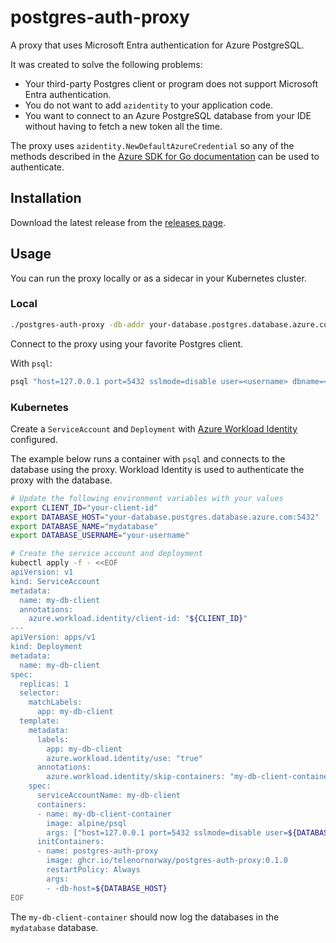 # postgres-auth-proxy

A proxy that uses Microsoft Entra authentication for Azure PostgreSQL.

It was created to solve the following problems:

- Your third-party Postgres client or program does not support Microsoft Entra authentication.
- You do not want to add `azidentity` to your application code.
- You want to connect to an Azure PostgreSQL database from your IDE without having to fetch a new token all the time.

The proxy uses `azidentity.NewDefaultAzureCredential` so any of the methods described
in the [Azure SDK for Go documentation](https://pkg.go.dev/github.com/Azure/azure-sdk-for-go/sdk/azidentity#readme-credential-types) can be used to authenticate.

## Installation

Download the latest release from the [releases page](https://github.com/TelenorNorway/postgres-auth-proxy/releases).

## Usage

You can run the proxy locally or as a sidecar in your Kubernetes cluster.

### Local

```bash
./postgres-auth-proxy -db-addr your-database.postgres.database.azure.com:5432
```

Connect to the proxy using your favorite Postgres client.

With `psql`:

```bash
psql "host=127.0.0.1 port=5432 sslmode=disable user=<username> dbname=<database>"
```

### Kubernetes

Create a `ServiceAccount` and `Deployment` with [Azure Workload Identity](https://azure.github.io/azure-workload-identity/docs/) configured.

The example below runs a container with `psql` and connects to the database using the proxy.
Workload Identity is used to authenticate the proxy with the database.

```bash
# Update the following environment variables with your values
export CLIENT_ID="your-client-id"
export DATABASE_HOST="your-database.postgres.database.azure.com:5432"
export DATABASE_NAME="mydatabase"
export DATABASE_USERNAME="your-username"

# Create the service account and deployment
kubectl apply -f - <<EOF
apiVersion: v1
kind: ServiceAccount
metadata:
  name: my-db-client
  annotations:
    azure.workload.identity/client-id: "${CLIENT_ID}"
---
apiVersion: apps/v1
kind: Deployment
metadata:
  name: my-db-client
spec:
  replicas: 1
  selector:
    matchLabels:
      app: my-db-client
  template:
    metadata:
      labels:
        app: my-db-client
        azure.workload.identity/use: "true"
      annotations:
        azure.workload.identity/skip-containers: "my-db-client-container"
    spec:
      serviceAccountName: my-db-client
      containers:
      - name: my-db-client-container
        image: alpine/psql
        args: ["host=127.0.0.1 port=5432 sslmode=disable user=${DATABASE_USERNAME} dbname=${DATABASE_NAME}", "-c", '\l']
      initContainers:
      - name: postgres-auth-proxy
        image: ghcr.io/telenornorway/postgres-auth-proxy:0.1.0
        restartPolicy: Always
        args:
        - -db-host=${DATABASE_HOST}
EOF
```

The `my-db-client-container` should now log the databases in the `mydatabase` database.
